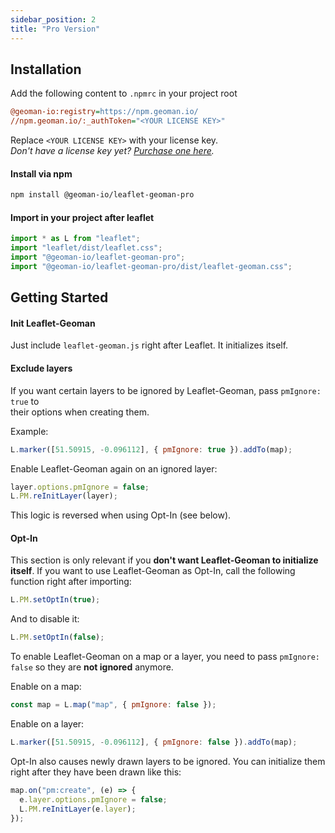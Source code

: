 ```yaml
---
sidebar_position: 2
title: "Pro Version"
---
```

## Installation

Add the following content to `.npmrc` in your project root

```ini
@geoman-io:registry=https://npm.geoman.io/
//npm.geoman.io/:_authToken="<YOUR LICENSE KEY>"
```

Replace `<YOUR LICENSE KEY>` with your license key.  
_Don't have a license key yet? [Purchase one here](/#pricing)._

#### Install via npm

```bash
npm install @geoman-io/leaflet-geoman-pro
```

#### Import in your project after leaflet

```js
import * as L from "leaflet";
import "leaflet/dist/leaflet.css";
import "@geoman-io/leaflet-geoman-pro";
import "@geoman-io/leaflet-geoman-pro/dist/leaflet-geoman.css";
```

## Getting Started

#### Init Leaflet-Geoman

Just include `leaflet-geoman.js` right after Leaflet. It initializes itself.

#### Exclude layers

If you want certain layers to be ignored by Leaflet-Geoman, pass `pmIgnore: true` to  
their options when creating them.

Example:

```js
L.marker([51.50915, -0.096112], { pmIgnore: true }).addTo(map);
```

Enable Leaflet-Geoman again on an ignored layer:

```js
layer.options.pmIgnore = false;
L.PM.reInitLayer(layer);
```

This logic is reversed when using Opt-In (see below).

#### Opt-In

This section is only relevant if you **don't want Leaflet-Geoman to initialize itself**.
If you want to use Leaflet-Geoman as Opt-In, call the following function right after importing:

```js
L.PM.setOptIn(true);
```

And to disable it:

```js
L.PM.setOptIn(false);
```

To enable Leaflet-Geoman on a map or a layer, you need to pass `pmIgnore: false` so they are **not ignored** anymore.

Enable on a map:

```js
const map = L.map("map", { pmIgnore: false });
```

Enable on a layer:

```js
L.marker([51.50915, -0.096112], { pmIgnore: false }).addTo(map);
```

Opt-In also causes newly drawn layers to be ignored.
You can initialize them right after they have been drawn like this:

```js
map.on("pm:create", (e) => {
  e.layer.options.pmIgnore = false;
  L.PM.reInitLayer(e.layer);
});
```
